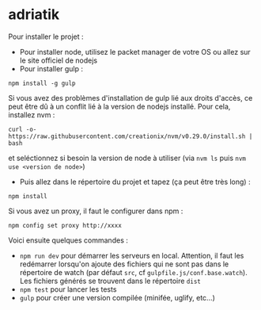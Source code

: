 # adriatik

Pour installer le projet :
* Pour installer node, utilisez le packet manager de votre OS ou allez sur le site officiel de nodejs
* Pour installer gulp :
```
npm install -g gulp
```

Si vous avez des problèmes d'installation de gulp lié aux droits d'accès, ce peut être dû à un conflit lié à la version de nodejs installé.
Pour cela, installez nvm :

`curl -o- https://raw.githubusercontent.com/creationix/nvm/v0.29.0/install.sh | bash`

et seléctionnez si besoin la version de node à utiliser (via `nvm ls` puis `nvm use <version de node>`)


* Puis allez dans le répertoire du projet et tapez (ça peut être très long) :
```
npm install
``` 

Si vous avez un proxy, il faut le configurer dans npm :
```
npm config set proxy http://xxxx
```


Voici ensuite quelques commandes :
* `npm run dev` pour démarrer les serveurs en local. Attention, il faut les redémarrer lorsqu'on ajoute des fichiers qui ne sont pas dans le répertoire de watch (par défaut ```src```, cf ```gulpfile.js/conf.base.watch```).
Les fichiers générés se trouvent dans le répertoire ```dist```
* `npm test` pour lancer les tests
* `gulp` pour créer une version compilée (minifée, uglify, etc...)
